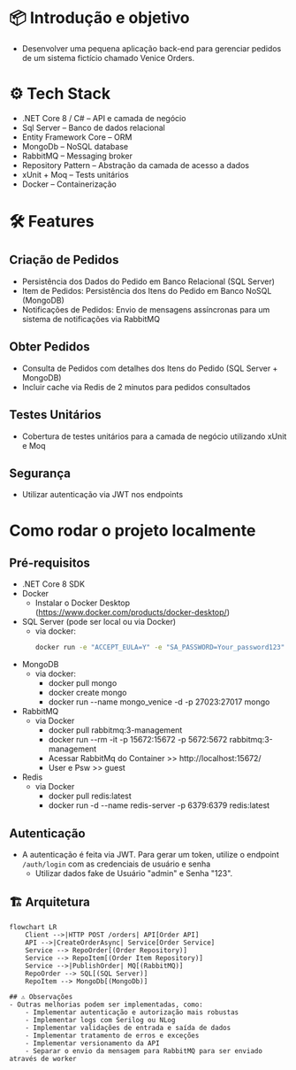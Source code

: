 ﻿# 📦 Introdução e objetivo 
- Desenvolver uma pequena aplicação back-end para gerenciar pedidos de um sistema fictício chamado Venice Orders. 

# ⚙ Tech Stack
- .NET Core 8 / C# – API e camada de negócio
- Sql Server – Banco de dados relacional
- Entity Framework Core – ORM
- MongoDb – NoSQL database
- RabbitMQ – Messaging broker
- Repository Pattern – Abstração da camada de acesso a dados
- xUnit + Moq – Tests unitários
- Docker – Containerização

# 🛠 Features
## Criação de Pedidos
- Persistência dos Dados do Pedido em Banco Relacional (SQL Server)
- Item de Pedidos: Persistência dos Itens do Pedido em Banco NoSQL (MongoDB)
- Notificações de Pedidos: Envio de mensagens assíncronas para um sistema de notificações via RabbitMQ
## Obter Pedidos
- Consulta de Pedidos com detalhes dos Itens do Pedido (SQL Server + MongoDB)
- Incluir cache via Redis de 2 minutos para pedidos consultados
## Testes Unitários
- Cobertura de testes unitários para a camada de negócio utilizando xUnit e Moq
## Segurança
- Utilizar autenticação via JWT nos endpoints

# Como rodar o projeto localmente
## Pré-requisitos
- .NET Core 8 SDK
- Docker
	- Instalar o Docker Desktop (https://www.docker.com/products/docker-desktop/)
- SQL Server (pode ser local ou via Docker)
	- via docker: 
		```bash
		docker run -e "ACCEPT_EULA=Y" -e "SA_PASSWORD=Your_password123" -p 1433:1433 -d mcr.microsoft.com/mssql/server:2022-latest
		```
- MongoDB 
	- via docker:
		- docker pull mongo
		- docker create mongo
		- docker run --name mongo_venice -d -p 27023:27017 mongo
- RabbitMQ 
	- via Docker
		- docker pull rabbitmq:3-management
		- docker run --rm  -it -p 15672:15672 -p 5672:5672 rabbitmq:3-management
		- Acessar RabbitMq do Container >> http://localhost:15672/
		- User e Psw >> guest
- Redis 
	- via Docker
		- docker pull redis:latest
		- docker run -d --name redis-server -p 6379:6379 redis:latest

## Autenticação
- A autenticação é feita via JWT. Para gerar um token, utilize o endpoint `/auth/login` com as credenciais de usuário e senha
	- Utilizar dados fake de Usuário "admin" e Senha "123".

## 🏗 Arquitetura

```mermaid
flowchart LR
    Client -->|HTTP POST /orders| API[Order API]
    API -->|CreateOrderAsync| Service[Order Service]
    Service --> RepoOrder[(Order Repository)]
    Service --> RepoItem[(Order Item Repository)]
    Service -->|PublishOrder| MQ[(RabbitMQ)]
    RepoOrder --> SQL[(SQL Server)]
    RepoItem --> MongoDb[(MongoDb)]

## ⚠️ Observações
- Outras melhorias podem ser implementadas, como:
	- Implementar autenticação e autorização mais robustas
	- Implementar logs com Serilog ou NLog
	- Implementar validações de entrada e saída de dados
	- Implementar tratamento de erros e exceções
	- Implementar versionamento da API
	- Separar o envio da mensagem para RabbitMQ para ser enviado através de worker
```